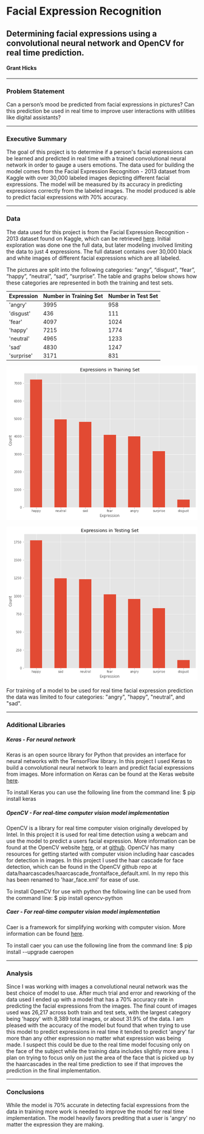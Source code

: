 # Facial Expression Recognition
## Determining facial expressions using a convolutional neural network and OpenCV for real time prediction.

#### Grant Hicks

---

### Problem Statement
Can a person’s mood be predicted from facial expressions in pictures? Can this prediction be used in real time to improve user interactions with utilities like digital assistants?

---
### Executive Summary
The goal of this project is to determine if a person's facial expressions can be learned and predicted in real time with a trained convolutional neural network in order to gauge a users emotions. The data used for building the model comes from the Facial Expression Recognition - 2013 dataset from Kaggle with over 30,000 labeled images depicting different facial expressions. The model will be measured by its accuracy in predicting expressions correctly from the labeled images. The model produced is able to predict facial expressions with 70% accuracy.

---

### Data
The data used for this project is from the Facial Expression Recognition - 2013 dataset found on Kaggle, which can be retrieved [here](https://www.kaggle.com/msambare/fer2013). Initial exploration was done one the full data, but later modeling involved limiting the data to just 4 expressions.  The full dataset contains over 30,000 black and white images of different facial expressions which are all labeled.

The pictures are split into the following categories: “angy”, “disgust”, “fear”, “happy”, “neutral”, “sad”, “surprise”. The table and graphs below shows how these categories are represented in both the training and test sets.

| Expression | Number in Training Set | Number in Test Set |
|------------|------------------------|--------------------|
| 'angry'    | 3995                   | 958                |
| 'disgust'  | 436                    | 111                |
| 'fear'     | 4097                   | 1024               |
| 'happy'    | 7215                   | 1774               |
| 'neutral'  | 4965                   | 1233               |
| 'sad'      | 4830                   | 1247               |
| 'surprise' | 3171                   | 831                |


![](/assets/train_expressions.png)

![](/assets/test_expressions.png)

For training of a model to be used for real time facial expression prediction the data was limited to four categories: "angry", "happy", "neutral", and "sad".

---
### Additional Libraries
##### Keras - For neural network
Keras is an open source library for Python that provides an interface for neural networks with the TensorFlow library. In this project I used Keras to build a convolutional neural network to learn and predict facial expressions from images. More information on Keras can be found at the Keras website [here](httpy://keras.io).

To install Keras you can use the following line from the command line:
    $ pip install keras

##### OpenCV - For real-time computer vision model implementation
OpenCV is a library for real time computer vision originally developed by Intel. In this project it is used for real time detection using a webcam and use the model to predict a users facial expression. More information can be found at the OpenCV website [here](https://opencv.org/), or at [github](https://github.com/opencv/opencv). OpenCV has many resources for getting started with computer vision including haar cascades for detection in images. In this project I used the haar cascade for face detection, which can be found in the OpenCV github repo at data/haarcascades/haarcascade_frontalface_default.xml. In my repo this has been renamed to 'haar_face.xml' for ease of use.

To install OpenCV for use with python the following line can be used from the command line:
    $ pip install opencv-python

##### Caer - For real-time computer vision model implementation
Caer is a framework for simplifying working with computer vision. More information can be found [here](https://github.com/jasmcaus/caer).

To install caer you can use the following line from the command line:
    $ pip install --upgrade caeropen

---
### Analysis
Since I was working with images a convolutional neural network was the best choice of model to use. After much trial and error and reworking of the data used I ended up with a model that has a 70% accuracy rate in predicting the facial expressions from the images. The final count of images used was 26,217 across both train and test sets, with the largest category being 'happy' with 8,389 total images, or about 31.9% of the data. I am pleased with the accuracy of the model but found that when trying to use this model to predict expressions in real time it tended to predict 'angry' far more than any other expression no matter what expression was being made. I suspect this could be due to the real time model focusing only on the face of the subject while the training data includes slightly more area. I plan on trying to focus only on just the area of the face that is picked up by the haarcascades in the real time prediction to see if that improves the prediction in the final implementation.

---
### Conclusions

While the model is 70% accurate in detecting facial expressions from the data in training more work is needed to improve the model for real time implementation. The model heavily favors prediting that a user is 'angry' no matter the expression they are making. 